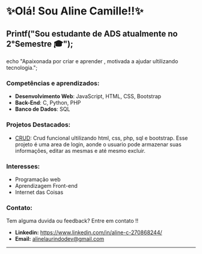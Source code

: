 <h1>✨Olá! Sou Aline Camille!!✨</h1>

<h2>Printf("Sou estudante de ADS atualmente no 2°Semestre 🎓");</h2>
echo "Apaixonada por criar e aprender , motivada a ajudar ultilizando tecnologia.";

### Competências e aprendizados:
- **Desenvolvimento Web**: JavaScript, HTML, CSS, Bootstrap
- **Back-End**: C, Python, PHP
- **Banco de Dados**: SQL

### Projetos Destacados:
- [CRUD](https://github.com/Linimochi/Crud):
Crud funcional ultilizando html, css, php, sql e bootstrap.
Esse projeto é uma area de login, aonde o usuario pode armazenar suas informações,
editar as mesmas e até mesmo excluir.

### Interesses:
- Programação web
- Aprendizagem Front-end
- Internet das Coisas

### Contato:
Tem alguma duvida ou feedback? Entre em contato !!
- **Linkedin:** https://www.linkedin.com/in/aline-c-270868244/
- **Email:** alinelaurindodev@gmail.com

-------------------------------------------------------------------------------------------------


